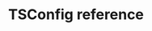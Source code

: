 ---
layout: "../_includes/tsconfigReference.njk"
title: TSConfig reference
templateEngineOverride: njk,md
---